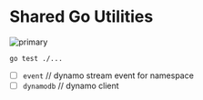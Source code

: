 # Shared Go Utilities

![primary](https://github.com/fromtheforest-io/utils/actions/workflows/primary.yml/badge.svg)

`go test ./...`

- [ ] `event` // dynamo stream event for namespace
- [ ] `dynamodb` // dynamo client
